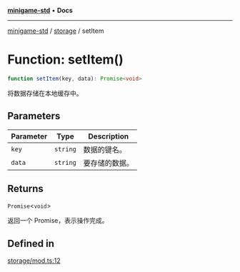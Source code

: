 [**minigame-std**](../../../README.md) • **Docs**

***

[minigame-std](../../../README.md) / [storage](../README.md) / setItem

# Function: setItem()

```ts
function setItem(key, data): Promise<void>
```

将数据存储在本地缓存中。

## Parameters

| Parameter | Type | Description |
| ------ | ------ | ------ |
| `key` | `string` | 数据的键名。 |
| `data` | `string` | 要存储的数据。 |

## Returns

`Promise`\<`void`\>

返回一个 Promise，表示操作完成。

## Defined in

[storage/mod.ts:12](https://github.com/JiangJie/minigame-std/blob/d86e790fe8486ddfc8ce953df31d30618f403d3b/src/std/storage/mod.ts#L12)
